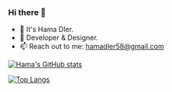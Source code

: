 ### Hi there 👋

<!--
**HamaDler/HamaDler** is a ✨ _special_ ✨ repository because its `README.md` (this file) appears on your GitHub profile.

Here are some ideas to get you started:

- 🔭 I’m currently working on ...
- 🌱 I’m currently learning ...
- 👯 I’m looking to collaborate on ...
- 🤔 I’m looking for help with ...
- 💬 Ask me about ...
- 📫 How to reach me: ...
- 😄 Pronouns: ...
- ⚡ Fun fact: ...
-->

- 💬 It's Hama Dler. 
- 📍  Developer & Designer.
- 📫 Reach out to me: hamadler58@gmail.com 



[![Hama's GitHub stats](https://github-readme-stats.vercel.app/api?username=HamaDler&count_private=true&show_icons=true&theme=tokyonight)](https://github.com/anuraghazra/github-readme-stats)

[![Top Langs](https://github-readme-stats.vercel.app/api/top-langs/?username=HamaDler&layout=compact&theme=tokyonight)](https://github.com/anuraghazra/github-readme-stats)
<!-- <img src="https://media1.giphy.com/media/du3J3cXyzhj75IOgvA/giphy.gif?cid=ecf05e4718y15iobizu8iajs2j4xjjw73cytcuaoukfl5qgi&rid=giphy.gif" width="380" height="auto" /> -->

